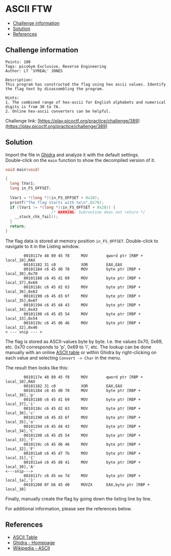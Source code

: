 # ASCII FTW

- [Challenge information](#challenge-information)
- [Solution](#solution)
- [References](#references)

## Challenge information
```
Points: 100
Tags: picoGym Exclusive, Reverse Engineering
Author: LT 'SYREAL' JONES

Description:
This program has constructed the flag using hex ascii values. Identify the flag text by disassembling the program.

Hints:
1. The combined range of hex-ascii for English alphabets and numerical digits is from 30 to 7A.
2. Online hex-ascii converters can be helpful.
```
Challenge link: [https://play.picoctf.org/practice/challenge/389](https://play.picoctf.org/practice/challenge/389)

## Solution

Import the file in [Ghidra](https://ghidra-sre.org/) and analyze it with the default settings.  
Double-click on the `main` function to show the decompiled version of it.
```C
void main(void)

{
  long lVar1;
  long in_FS_OFFSET;
  
  lVar1 = *(long *)(in_FS_OFFSET + 0x28);
  printf("The flag starts with %x\n",0x70);
  if (lVar1 != *(long *)(in_FS_OFFSET + 0x28)) {
                    /* WARNING: Subroutine does not return */
    __stack_chk_fail();
  }
  return;
}
```

The flag data is stored at memory position `in_FS_OFFSET`. Double-click to navigate to it in the Listing window.
```
        0010117e 48 89 45 f8     MOV        qword ptr [RBP + local_10],RAX
        00101182 31 c0           XOR        EAX,EAX
        00101184 c6 45 d0 70     MOV        byte ptr [RBP + local_38],0x70
        00101188 c6 45 d1 69     MOV        byte ptr [RBP + local_37],0x69
        0010118c c6 45 d2 63     MOV        byte ptr [RBP + local_36],0x63
        00101190 c6 45 d3 6f     MOV        byte ptr [RBP + local_35],0x6f
        00101194 c6 45 d4 43     MOV        byte ptr [RBP + local_34],0x43
        00101198 c6 45 d5 54     MOV        byte ptr [RBP + local_33],0x54
        0010119c c6 45 d6 46     MOV        byte ptr [RBP + local_32],0x46
< --- snip --- >
```

The flag is stored as ASCII-values byte by byte. I.e. the values 0x70, 0x69, etc. 0x70 corresponds to 'p', 0x69 to 'i', etc.  The lookup can be done manually with an online [ASCII table](https://www.ascii-code.com/) or within Ghidra by right-clicking on each value and selecting `Convert -> Char` in the menu.

The result then looks like this:
```
        0010117e 48 89 45 f8     MOV        qword ptr [RBP + local_10],RAX
        00101182 31 c0           XOR        EAX,EAX
        00101184 c6 45 d0 70     MOV        byte ptr [RBP + local_38],'p'
        00101188 c6 45 d1 69     MOV        byte ptr [RBP + local_37],'i'
        0010118c c6 45 d2 63     MOV        byte ptr [RBP + local_36],'c'
        00101190 c6 45 d3 6f     MOV        byte ptr [RBP + local_35],'o'
        00101194 c6 45 d4 43     MOV        byte ptr [RBP + local_34],'C'
        00101198 c6 45 d5 54     MOV        byte ptr [RBP + local_33],'T'
        0010119c c6 45 d6 46     MOV        byte ptr [RBP + local_32],'F'
        001011a0 c6 45 d7 7b     MOV        byte ptr [RBP + local_31],'{'
        001011a4 c6 45 d8 41     MOV        byte ptr [RBP + local_30],'A'
<---snip--->
        001011fc c6 45 ee 7d     MOV        byte ptr [RBP + local_1a],'}'
        00101200 0f b6 45 d0     MOVZX      EAX,byte ptr [RBP + local_38]
```

Finally, manually create the flag by going down the listing line by line.

For additional information, please see the references below.

## References

- [ASCII Table](https://www.asciitable.com/)
- [Ghidra - Homepage](https://ghidra-sre.org/)
- [Wikipedia - ASCII](https://en.wikipedia.org/wiki/ASCII)
